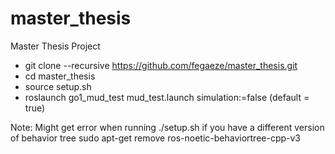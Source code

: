 # master_thesis

Master Thesis Project

- git clone --recursive https://github.com/fegaeze/master_thesis.git
- cd master_thesis
- source setup.sh
- roslaunch go1_mud_test mud_test.launch simulation:=false (default = true)

Note: Might get error when running ./setup.sh if you have a different version of behavior tree 
    sudo apt-get remove ros-noetic-behaviortree-cpp-v3



